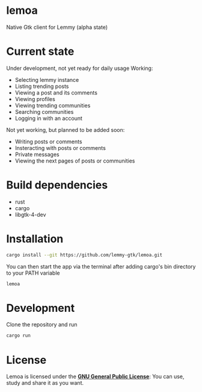 # lemoa
Native Gtk client for Lemmy (alpha state)

# Current state
Under development, not yet ready for daily usage
Working:
* Selecting lemmy instance
* Listing trending posts
* Viewing a post and its comments
* Viewing profiles
* Viewing trending communities
* Searching communities
* Logging in with an account

Not yet working, but planned to be added soon:
* Writing posts or comments
* Insteracting with posts or comments
* Private messages
* Viewing the next pages of posts or communities

# Build dependencies
* rust
* cargo
* libgtk-4-dev

# Installation
```sh
cargo install --git https://github.com/lemmy-gtk/lemoa.git
```
You can then start the app via the terminal after adding cargo's bin directory to your PATH variable
```sh
lemoa
```

# Development
Clone the repository and run
```sh
cargo run
```

# License
Lemoa is licensed under the [**GNU General Public License**](https://www.gnu.org/licenses/gpl.html): You can use, study and share it as you want.
